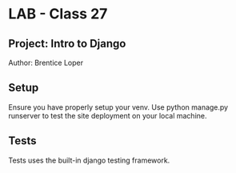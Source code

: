 # LAB - Class 27

## Project: Intro to Django
Author: Brentice Loper

## Setup
Ensure you have properly setup your venv.
Use python manage.py runserver to test the site deployment on your local machine.

## Tests
Tests uses the built-in django testing framework.
